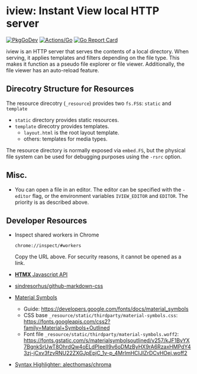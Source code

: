 # iview: Instant View local HTTP server

[![PkgGoDev](https://pkg.go.dev/badge/github.com/koron/iview)](https://pkg.go.dev/github.com/koron/iview)
[![Actions/Go](https://github.com/koron/iview/workflows/Go/badge.svg)](https://github.com/koron/iview/actions?query=workflow%3AGo)
[![Go Report Card](https://goreportcard.com/badge/github.com/koron/iview)](https://goreportcard.com/report/github.com/koron/iview)

iview is an HTTP server that serves the contents of a local directory. When serving, it applies templates and filters depending on the file type. This makes it function as a pseudo file explorer or file viewer. Additionally, the file viewer has an auto-reload feature.

## Direcotry Structure for Resources

The resource direcotry (`_resource`) provides two `fs.FS`s: `static` and `template`

*   `static` directory provides static resources.
*   `template` direcotry provides templates.
    *   `layout.html` is the root layout template.
    *   others: templates for media types.

The resource directory is normally exposed via `embed.FS`, but the physical file system can be used for debugging purposes using the `-rsrc` option.

## Misc.

*   You can open a file in an editor.  The editor can be specified with the `-editor` flag, or the environment variables `IVIEW_EDITOR` and `EDITOR`.  The priority is as described above.

## Developer Resources

*   Inspect shared workers in Chrome

    `chrome://inspect/#workers`

    Copy the URL above. For security reasons, it cannot be opened as a link.

*   [**HTMX** Javascript API](https://htmx.org/api/)

*   [sindresorhus/github-markdown-css](https://github.com/sindresorhus/github-markdown-css)

*   [Material Symbols](https://fonts.google.com/icons?icon.set=Material+Symbols)

    *   Guide: <https://developers.google.com/fonts/docs/material_symbols>
    *   CSS base `_resource/static/thirdparty/material-symbols.css`:  
        <https://fonts.googleapis.com/css2?family=Material+Symbols+Outlined>
    *   Font file `_resource/static/thirdparty/material-symbols.woff2`:  
        <https://fonts.gstatic.com/s/materialsymbolsoutlined/v257/kJF1BvYX7BgnkSrUwT8OhrdQw4oELdPIeeII9v6oDMzByHX9rA6RzaxHMPdY43zj-jCxv3fzvRNU22ZXGJpEpjC_1v-p_4MrImHCIJIZrDCvHOej.woff2>

*   [Syntax Highlighter: alecthomas/chroma](https://github.com/alecthomas/chroma)
